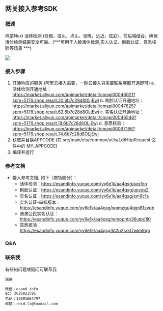 网关接入参考SDK
---
### 概述
鸿蒙Next 活体检测 (眨眼，摇头，点头，张嘴，远近，炫彩)，前后端结合，确保活体检测结果安全可靠。(***可用于人脸活体检测,实人认证，刷脸认证，意愿核验等场景 ***)

![](http://open.esandcloud.com/index.php/s/78XA91wLQV2y36B/download)

### 接入步骤
1. 开通响应的服务 (阿里云接入需要，一砂云接入只需要联系客服开通即可)
   a. 活体检测开通地址：https://market.aliyun.com/apimarket/detail/cmapi00046021?spm=5176.shop.result.30.6b7c28d8OLjEwj
   b. 刷脸认证开通地址：https://market.aliyun.com/apimarket/detail/cmapi00047625?spm=5176.shop.result.62.6b7c28d8OLjEwj
   c. 实名认证开通地址：https://market.aliyun.com/apimarket/detail/cmapi00046546?spm=5176.shop.result.18.6b7c28d8OLjEwj
   d. 意愿核验：https://market.aliyun.com/apimarket/detail/cmapi00067166?spm=5176.shop.result.74.6b7c28d8OLjEwj
2. 获取并替换APPCODE (在 src/main/ets/common/utils/LdtHttpRequest 文件中的 MY_APPCODE)
3. 编译并运行

### 参考文档
- 接入参考文档, 如下（按功能分）：
    - 活体检测：https://esandinfo.yuque.com/yv6e1k/aa4qsg/axsfon
    - 刷脸认证：https://esandinfo.yuque.com/yv6e1k/aa4qsg/upsda2
    - 实名认证：https://esandinfo.yuque.com/yv6e1k/aa4qsg/em6c1a
    - 实名认证-审核版本 : https://esandinfo.yuque.com/yv6e1k/aa4qsg/wpmzgu4qgn81zvob
    - 港澳公民实名认证：https://esandinfo.yuque.com/yv6e1k/aa4qsg/wmopntp36utpc1l0
    - 意愿核验：https://esandinfo.yuque.com/yv6e1k/aa4qsg/kt2u2srkt7wkh9qb

### Q&A

### 联系我
有任何问题或疑问可联系我
```
瑞德

微信：esand_info
qq: 3626921591
电话：13691664797
邮箱：reid.li@foxmail.com
```
